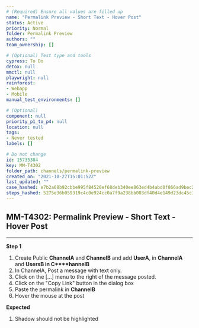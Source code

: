 ```yaml
---
# (Required) Ensure all values are filled up
name: "Permalink Preview - Short Text - Hover Post"
status: Active
priority: Normal
folder: Permalink Preview
authors: ""
team_ownership: []

# (Optional) Test type and tools
cypress: To Do
detox: null
mmctl: null
playwright: null
rainforest: 
- Webapp
- Mobile
manual_test_environments: []

# (Optional)
component: null
priority_p1_to_p4: null
location: null
tags: 
- Never tested
labels: []

# Do not change
id: 15735384
key: MM-T4302
folder_path: channels/permalink-preview
created_on: "2021-10-27T15:01:52Z"
last_updated: ""
case_hashed: e7b2a08b92cbbe995f84520ef68deb340ee863ed4b4abd0f866ad9bec20c308abd22a217eef414de348275f78db0164a
steps_hashed: 5275e36b059319c4c0e924cc0a7f9a238bb003df40d4e149d23dc45c12442a2569d7c20df9abf2c986b5f8de3c1e8331
---
```


## MM-T4302: Permalink Preview - Short Text - Hover Post

---

**Step 1**

1. Create Public **ChannelA** and **ChannelB** and add **UserA**, in **ChannelA** and **UsersB in C\*\*\*\*hannelB**
2. In ChannelA, Post a message with text only.
3. Click on the \[...] menu to the right of the message posted.
4. Click on the "Copy Link" button in the dialog box
5. Paste the permalink in **ChannelB**
6. Hover the mouse at the post

**Expected**

1. Shadow should not be highlighted

